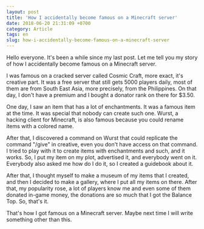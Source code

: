 ```yaml
---
layout: post
title: 'How I accidentally become famous on a Minecraft server'
date: 2018-06-20 21:31:09 +0700
category: Article
tags: en 
slug: how-i-accidentally-become-famous-on-a-minecraft-server
---
```


Hello everyone. It's been a while since my last post. Let me tell you my story of how I accidentally become famous on a Minecraft server. 

I was famous on a cracked server called Cosmic Craft, more exact, it's creative part. It was a free server that still gets 5000 players daily, most of them are from South East Asia, more precisely, from the Philippines. On that day, I don't have a premium and I bought a donator rank on there for $3.50. 

One day, I saw an item that has a lot of enchantments. It was a famous item at the time. It was special that nobody can create such one. Wurst, a hacking client for Minecraft, is also famous because you could rename items with a colored name. 

After that, I discovered a command on Wurst that could replicate the command "/give" in creative, even you don't have access on that command. I tried to play with it to create items with enchantments and such, and it works. So, I put my item on my plot, advertised it, and everybody went on it. Everybody also asked me how do I do it, so I created a guidebook about it. 

After that, I thought myself to make a museum of my items that I created, and then I decided to make a gallery, where I put all my items on there. After that, my popularity rose, a lot of players know me and even some of them donated in-game money, the donations are so much that I got the Balance Top. So, that's it. 

That's how I got famous on a Minecraft server. Maybe next time I will write something other than this.
